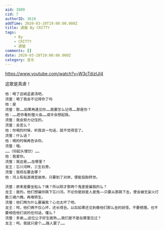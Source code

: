 ```yaml
---
aid: 3809
cid: 7
authorID: 3619
addTime: 2020-03-28T19:00:00.000Z
title: 遇螢 By CRITTY
tags:
    - By
    - CRITTY
    - 遇螢
comments: []
date: 2020-03-28T19:00:00.000Z
category: 音乐
---
```


https://www.youtube.com/watch?v=W3cTdizIJl4

这歌是真虐！

    他：喝了这碗孟婆汤吧。
    流萤：喝了我会不记得你了吗
    他：是
    流萤：那……如果再遇见你……我要怎么记得……那是你？
    他：……若你看到萤火虫……或许会想起我。
    流萤：我会努力记住的。
    流萤：会苦么？
    他：你喝的时候，听我说一句话，就不觉得苦了。
    流萤：什么话？
    他：喝的时候再告诉你。
    流萤：哦。
    ……（仰起头慢饮）……
    他：我爱你。
    流萤：我这是……在哪里？
    龙王：忘川河畔，三生石旁。
    流萤：我现在要去哪？
    他：河上有船渡魂至彼岸。只要到了对岸，便能投胎转世。
    
    流萤：原来是要坐船么？咦？所以刚才那两个鬼差是骗我的么？
    龙王：是的。他们想骗你跳下忘川河。不论你是妖是人是鬼——只要从那跳下去，便会被无妄火打散三魂六魄。再难转生。
    流萤：他们两为什么要骗我？心也太坏了吧。
    龙王：呵，他们俩不仅心坏，还长得丑。以后如果还见到像他们那么丑的妖怪，不要搭理。也不要相信他们说的任何话，懂么？
    流萤：多谢……这位公子好生面熟……我们是不是在哪里见过？
    龙王：呵。我就只是个……路人罢了……
